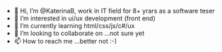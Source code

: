 - 👋 Hi, I’m @KaterinaB, work in IT field for 8+ yrars as a software teser
- 👀 I’m interested in ui/ux development (front end)
- 🌱 I’m currently learning html/css/js/c#/ux
- 💞️ I’m looking to collaborate on ...not sure yet
- 📫 How to reach me ...better not :-)

<!---
KaterinaB/KaterinaB is a ✨ special ✨ repository because its `README.md` (this file) appears on your GitHub profile.
You can click the Preview link to take a look at your changes.
--->
